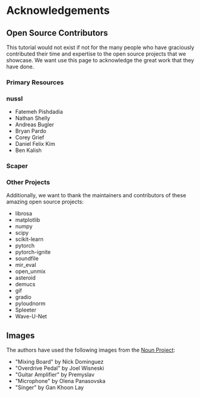 Acknowledgements
================


## Open Source Contributors

This tutorial would not exist if not for the many people who have graciously
contributed their time and expertise to the open source projects that we
showcase. We want use this page to acknowledge the great work that they have
done. 


### Primary Resources

### nussl

 - Fatemeh Pishdadia 
 - Nathan Shelly 
 - Andreas Bugler 
 - Bryan Pardo
 - Corey Grief
 - Daniel Felix Kim
 - Ben Kalish

### Scaper


### Other Projects

Additionally, we want to thank the maintainers and contributors of these amazing
open source projects:

- librosa
- matplotlib
- numpy
- scipy
- scikit-learn
- pytorch
- pytorch-ignite
- soundfile
- mir_eval
- open_unmix
- asteroid
- demucs
- gif
- gradio
- pyloudnorm
- Spleeter
- Wave-U-Net



## Images

The authors have used the following images from the [Noun Project](https://thenounproject.com/):

- "Mixing Board" by Nick Dominguez 
- "Overdrive Pedal" by Joel Wisneski 
- "Guitar Amplifier" by Premyslav 
- "Microphone" by Olena Panasovska 
- "Singer" by Gan Khoon Lay 


